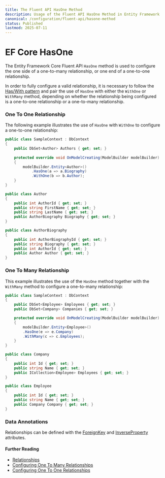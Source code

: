 ```yaml
---
title: The Fluent API HasOne Method
description: Usage of the Fluent API HasOne Method in Entity Framework Core
canonical: /configuration/fluent-api/hasone-method
status: Published
lastmod: 2025-07-11
---
```


# EF Core HasOne

The Entity Framework Core Fluent API `HasOne` method is used to configure the one side of a one-to-many relationship, or one end of a one-to-one relationship.

In order to fully configure a valid relationship, it is necessary to follow the [Has/With pattern](/configuration/fluent-api/haswith-pattern) and pair the use of `HasOne` with either the `WithOne` or `WithMany` method, depending on whether the relationship being configured is a one-to-one relationship or a one-to-many relationship. 

### One To One Relationship

The following example illustrates the use of `HasOne` with `WithOne` to configure a one-to-one relationship:
```csharp
public class SampleContext : DbContext
{
    public DbSet<Author> Authors { get; set; }
    
    protected override void OnModelCreating(ModelBuilder modelBuilder)
    {
        modelBuilder.Entity<Author>()
            .HasOne(a => a.Biography)
            .WithOne(b => b.Author);
    }
}

public class Author
{
    public int AuthorId { get; set; }
    public string FirstName { get; set; }
    public string LastName { get; set; }
    public AuthorBiography Biography { get; set; }
}

public class AuthorBiography
{
    public int AuthorBiographyId { get; set; }
    public string Biography { get; set; }
    public int AuthorId { get; set; }
    public Author Author { get; set; }
}
```
### One To Many Relationship
This example illustrates the use of the `HasOne` method together with the `WithMany` method to configure a one-to-many relationship:


```csharp
public class SampleContext : DbContext
{
    public DbSet<Employee> Employees { get; set; }
    public DbSet<Company> Companies { get; set; }

    protected override void OnModelCreating(ModelBuilder modelBuilder)
    {
        modelBuilder.Entity<Employee>()
        .HasOne(e => e.Company)
        .WithMany(c => c.Employees);
    }
}

public class Company
{
    public int Id { get; set; }
    public string Name { get; set; }
    public ICollection<Employee> Employees { get; set; }
}

public class Employee
{
    public int Id { get; set; }
    public string Name { get; set; }
    public Company Company { get; set; }
}
```
### Data Annotations

Relationships can be defined with the [ForeignKey](/configuration/data-annotation-attributes/foreignkey-attribute) and [InverseProperty](/configuration/data-annotation-attributes/inverseproperty-attribute) attributes.

#### Further Reading
- [Relationships](/relationships)
- [Configuring One To Many Relationships](/configuration/one-to-many-relationship-configuration)
- [Configuring One To One Relationships](/configuration/one-to-one-relationship-configuration)
